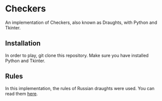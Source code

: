 # Checkers

An implementation of Checkers, also known as Draughts, with Python and Tkinter.

## Installation

In order to play, git clone this repository. Make sure you have installed Python and Tkinter.

## Rules

In this implementation, the rules of Russian draughts were used. You can read them [here](https://en.wikipedia.org/wiki/Russian_draughts#Rules).
